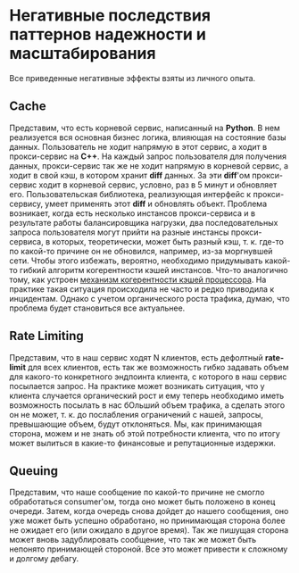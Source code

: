 # Негативные последствия паттернов надежности и масштабирования
Все приведенные негативные эффекты взяты из личного опыта.

## Cache
Представим, что есть корневой сервис, написанный на **Python**. В нем реализуется вся основная бизнес логика, влияющая на 
состояние базы данных. Пользователь не ходит напрямую в этот сервис, а ходит в прокси-сервис на **С++**. 
На каждый запрос пользователя для получения данных, прокси-сервис так же не ходит напрямую в корневой сервис, а ходит 
в свой кэш, в котором хранит **diff** данных. За эти **diff**'ом прокси-сервис ходит в корневой сервис, условно, раз в 5 минут и
обновляет его. Пользовательская библиотека, реализующая интерфейс к прокси-сервису, умеет применять этот **diff** 
и обновлять объект. Проблема возникает, когда есть несколько инстансов прокси-сервиса и в результате работы балансировщика нагрузки,
два последовательных запроса пользователя могут прийти на разные инстансы прокси-сервиса, в которых, теоретически, может быть разный кэш, 
т. к. где-то по какой-то причине он не обновился, например, из-за моргнувшей сети. Чтобы этого избежать, вероятно, 
необходимо придумывать какой-то гибкий алгоритм когерентности кэшей инстансов. Что-то аналогично тому, как устроен [механизм когерентности 
кэшей процессора](https://ru.wikipedia.org/wiki/Когерентность_кэша). На практике такая ситуация происходила не часто и редко
приводила к инцидентам. Однако с учетом органического роста трафика, думаю, что проблема будет становиться все актуальнее.


## Rate Limiting
Представим, что в наш сервис ходят N клиентов, есть дефолтный **rate-limit** для всех клиентов, есть так же возможность гибко
задавать объем для какого-то конкретного эндпоинта клиента, с которого в наш сервис посылается запрос. 
На практике может возникать ситуация, что у клиента случается органический рост и ему теперь необходимо иметь возможность посылать в 
нас бОльший объем трафика, а сделать этого он не может, т. к. до послабления ограничений с нашей, 
запросы, превышающие объем, будут отклоняться. Мы, как принимающая сторона, можем и не знать об этой потребности клиента, что по итогу
может вылиться в какие-то финансовые и репутационные издержки.


## Queuing
Представим, что наше сообщение по какой-то причине не смогло обработаться consumer'ом, тогда оно может быть положено в конец очереди.
Затем, когда очередь снова дойдет до нашего сообщения, оно уже может быть успешно обработано, но принимающая сторона более не ожидает его
(или ожидало в другое время). Так же пишущая сторона может вновь задублировать сообщение, что так же может быть непонято принимающей стороной.
Все это может привести к сложному и долгому дебагу. 